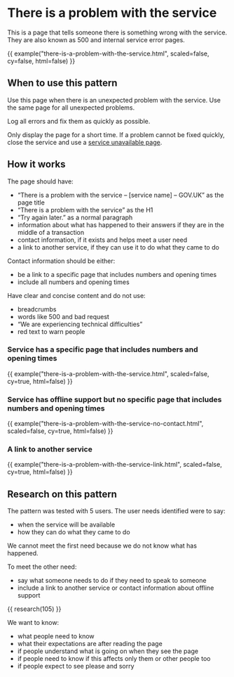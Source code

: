 # There is a problem with the service

This is a page that tells someone there is something wrong with the service. They are also known as 500 and internal service error pages.

{{ example("there-is-a-problem-with-the-service.html", scaled=false, cy=false, html=false) }}

## When to use this pattern

Use this page when there is an unexpected problem with the service. Use the same page for all unexpected problems.

Log all errors and fix them as quickly as possible.

Only display the page for a short time. If a problem cannot be fixed quickly, close the service and use a [service unavailable page](/patterns/service-unavailable/index.html).

## How it works

The page should have:

- “There is a problem with the service – [service name] – GOV.UK” as the page title
- “There is a problem with the service” as the H1
- “Try again later.” as a normal paragraph
- information about what has happened to their answers if they are in the middle of a transaction
- contact information, if it exists and helps meet a user need
- a link to another service, if they can use it to do what they came to do

Contact information should be either:

- be a link to a specific page that includes numbers and opening times
- include all numbers and opening times

Have clear and concise content and do not use:

- breadcrumbs
- words like 500 and bad request
- “We are experiencing technical difficulties”
- red text to warn people

### Service has a specific page that includes numbers and opening times

{{ example("there-is-a-problem-with-the-service.html", scaled=false, cy=true, html=false) }}

### Service has offline support but no specific page that includes numbers and opening times

{{ example("there-is-a-problem-with-the-service-no-contact.html", scaled=false, cy=true, html=false) }}

### A link to another service

{{ example("there-is-a-problem-with-the-service-link.html", scaled=false, cy=true, html=false) }}

## Research on this pattern

The pattern was tested with 5 users. The user needs identified were to say:

- when the service will be available
- how they can do what they came to do

We cannot meet the first need because we do not know what has happened.

To meet the other need:

- say what someone needs to do if they need to speak to someone
- include a link to another service or contact information about offline support

{{ research(105) }}

We want to know:

- what people need to know
- what their expectations are after reading the page
- if people understand what is going on when they see the page
- if people need to know if this affects only them or other people too
- if people expect to see please and sorry